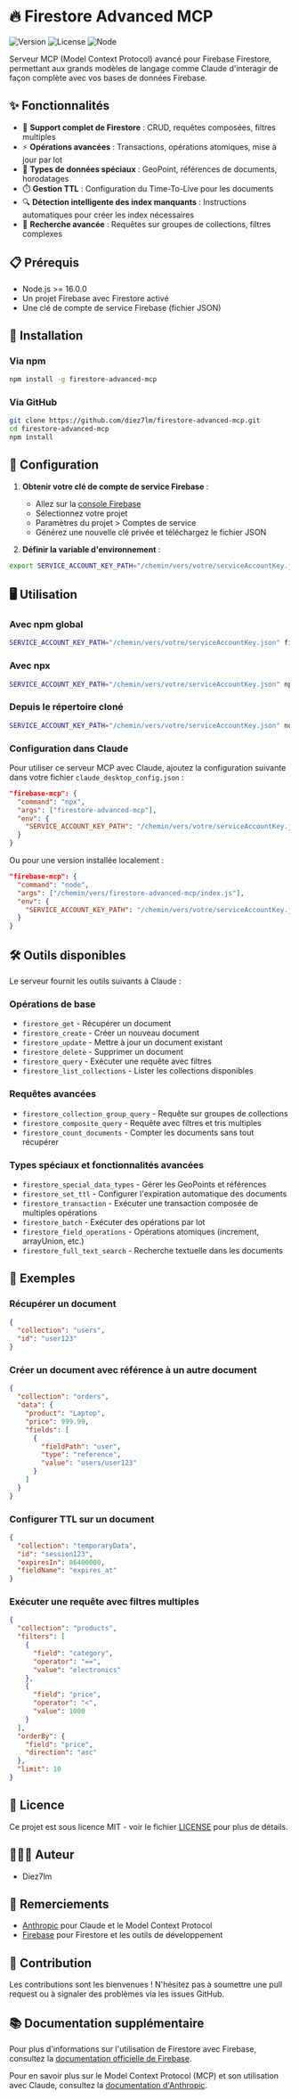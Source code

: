 # 🔥 Firestore Advanced MCP

![Version](https://img.shields.io/badge/version-1.0.0-blue)
![License](https://img.shields.io/badge/license-MIT-green)
![Node](https://img.shields.io/badge/node-%3E%3D16.0.0-brightgreen)

Serveur MCP (Model Context Protocol) avancé pour Firebase Firestore, permettant aux grands modèles de langage comme Claude d'interagir de façon complète avec vos bases de données Firebase.

## ✨ Fonctionnalités

- 📝 **Support complet de Firestore** : CRUD, requêtes composées, filtres multiples
- ⚡ **Opérations avancées** : Transactions, opérations atomiques, mise à jour par lot
- 🔄 **Types de données spéciaux** : GeoPoint, références de documents, horodatages
- ⏱️ **Gestion TTL** : Configuration du Time-To-Live pour les documents
- 🔍 **Détection intelligente des index manquants** : Instructions automatiques pour créer les index nécessaires
- 🎯 **Recherche avancée** : Requêtes sur groupes de collections, filtres complexes

## 📋 Prérequis

- Node.js >= 16.0.0
- Un projet Firebase avec Firestore activé
- Une clé de compte de service Firebase (fichier JSON)

## 🚀 Installation

### Via npm

```bash
npm install -g firestore-advanced-mcp
```

### Via GitHub

```bash
git clone https://github.com/diez7lm/firestore-advanced-mcp.git
cd firestore-advanced-mcp
npm install
```

## 🔧 Configuration

1. **Obtenir votre clé de compte de service Firebase** :
   - Allez sur la [console Firebase](https://console.firebase.google.com/)
   - Sélectionnez votre projet
   - Paramètres du projet > Comptes de service
   - Générez une nouvelle clé privée et téléchargez le fichier JSON

2. **Définir la variable d'environnement** :

```bash
export SERVICE_ACCOUNT_KEY_PATH="/chemin/vers/votre/serviceAccountKey.json"
```

## 🖥️ Utilisation

### Avec npm global

```bash
SERVICE_ACCOUNT_KEY_PATH="/chemin/vers/votre/serviceAccountKey.json" firestore-advanced-mcp
```

### Avec npx

```bash
SERVICE_ACCOUNT_KEY_PATH="/chemin/vers/votre/serviceAccountKey.json" npx firestore-advanced-mcp
```

### Depuis le répertoire cloné

```bash
SERVICE_ACCOUNT_KEY_PATH="/chemin/vers/votre/serviceAccountKey.json" node index.js
```

### Configuration dans Claude

Pour utiliser ce serveur MCP avec Claude, ajoutez la configuration suivante dans votre fichier `claude_desktop_config.json` :

```json
"firebase-mcp": {
  "command": "npx",
  "args": ["firestore-advanced-mcp"],
  "env": {
    "SERVICE_ACCOUNT_KEY_PATH": "/chemin/vers/votre/serviceAccountKey.json"
  }
}
```

Ou pour une version installée localement :

```json
"firebase-mcp": {
  "command": "node",
  "args": ["/chemin/vers/firestore-advanced-mcp/index.js"],
  "env": {
    "SERVICE_ACCOUNT_KEY_PATH": "/chemin/vers/votre/serviceAccountKey.json"
  }
}
```

## 🛠️ Outils disponibles

Le serveur fournit les outils suivants à Claude :

### Opérations de base
- `firestore_get` - Récupérer un document
- `firestore_create` - Créer un nouveau document
- `firestore_update` - Mettre à jour un document existant
- `firestore_delete` - Supprimer un document
- `firestore_query` - Exécuter une requête avec filtres
- `firestore_list_collections` - Lister les collections disponibles

### Requêtes avancées
- `firestore_collection_group_query` - Requête sur groupes de collections
- `firestore_composite_query` - Requête avec filtres et tris multiples
- `firestore_count_documents` - Compter les documents sans tout récupérer

### Types spéciaux et fonctionnalités avancées
- `firestore_special_data_types` - Gérer les GeoPoints et références
- `firestore_set_ttl` - Configurer l'expiration automatique des documents
- `firestore_transaction` - Exécuter une transaction composée de multiples opérations
- `firestore_batch` - Exécuter des opérations par lot
- `firestore_field_operations` - Opérations atomiques (increment, arrayUnion, etc.)
- `firestore_full_text_search` - Recherche textuelle dans les documents

## 📝 Exemples

### Récupérer un document
```json
{
  "collection": "users",
  "id": "user123"
}
```

### Créer un document avec référence à un autre document
```json
{
  "collection": "orders",
  "data": {
    "product": "Laptop",
    "price": 999.99,
    "fields": [
      {
        "fieldPath": "user",
        "type": "reference",
        "value": "users/user123"
      }
    ]
  }
}
```

### Configurer TTL sur un document
```json
{
  "collection": "temporaryData",
  "id": "session123",
  "expiresIn": 86400000,
  "fieldName": "expires_at"
}
```

### Exécuter une requête avec filtres multiples
```json
{
  "collection": "products",
  "filters": [
    {
      "field": "category",
      "operator": "==",
      "value": "electronics"
    },
    {
      "field": "price",
      "operator": "<",
      "value": 1000
    }
  ],
  "orderBy": {
    "field": "price",
    "direction": "asc"
  },
  "limit": 10
}
```

## 📄 Licence

Ce projet est sous licence MIT - voir le fichier [LICENSE](LICENSE) pour plus de détails.

## 👨🏽‍💻 Auteur

- Diez7lm

## 🙏 Remerciements

- [Anthropic](https://www.anthropic.com/) pour Claude et le Model Context Protocol
- [Firebase](https://firebase.google.com/) pour Firestore et les outils de développement

## 🦾 Contribution

Les contributions sont les bienvenues ! N'hésitez pas à soumettre une pull request ou à signaler des problèmes via les issues GitHub.

## 📚 Documentation supplémentaire

Pour plus d'informations sur l'utilisation de Firestore avec Firebase, consultez la [documentation officielle de Firebase](https://firebase.google.com/docs/firestore).

Pour en savoir plus sur le Model Context Protocol (MCP) et son utilisation avec Claude, consultez la [documentation d'Anthropic](https://docs.anthropic.com/claude/docs/model-context-protocol).

